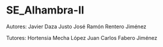 # SE_Alhambra-II

Autores:
    Javier Daza Justo
    José Ramón Rentero Jiménez

Tutores:
    Hortensia Mecha López
    Juan Carlos Fabero Jiménez